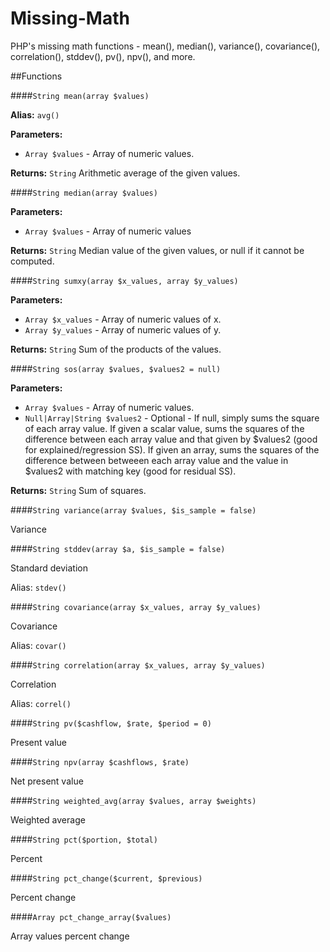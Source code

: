 Missing-Math
============

PHP's missing math functions - mean(), median(), variance(), covariance(), correlation(), stddev(), pv(), npv(), and more.


##Functions

####`String mean(array $values)`

**Alias:** `avg()`

**Parameters:**
 * `Array $values` - Array of numeric values.

**Returns:** `String` Arithmetic average of the given values.

####`String median(array $values)`

**Parameters:**
 * `Array $values` - Array of numeric values

**Returns:** `String` Median value of the given values, or null if it cannot be computed.


####`String sumxy(array $x_values, array $y_values)`

**Parameters:**
 * `Array $x_values` - Array of numeric values of x.
 * `Array $y_values` - Array of numeric values of y.

**Returns:** `String` Sum of the products of the values.


####`String sos(array $values, $values2 = null)`

**Parameters:**
 * `Array $values` - Array of numeric values.
 * `Null|Array|String $values2` - Optional - If null, simply sums the square of each array value. If given a scalar value, sums the squares of the difference between each array value and that given by $values2 (good for explained/regression SS). If given an array, sums the squares of the difference between betweeen each array value and the value in $values2 with matching key (good for residual SS).

**Returns:** `String` Sum of squares.


####`String variance(array $values, $is_sample = false)`

Variance

####`String stddev(array $a, $is_sample = false)`

Standard deviation

Alias: `stdev()`

####`String covariance(array $x_values, array $y_values)`

Covariance

Alias: `covar()`

####`String correlation(array $x_values, array $y_values)`

Correlation

Alias: `correl()`

####`String pv($cashflow, $rate, $period = 0)`

Present value

####`String npv(array $cashflows, $rate)`

Net present value

####`String weighted_avg(array $values, array $weights)`

Weighted average

####`String pct($portion, $total)`

Percent

####`String pct_change($current, $previous)`

Percent change

####`Array pct_change_array($values)`

Array values percent change 


